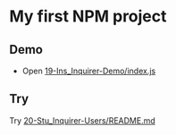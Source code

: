 # My first NPM project

## Demo

- Open [19-Ins_Inquirer-Demo/index.js](../activities/19-Ins_Inquirer-Demo/index.js)

## Try

Try [20-Stu_Inquirer-Users/README.md](../activities/20-Stu_Inquirer-Users/README.md)
